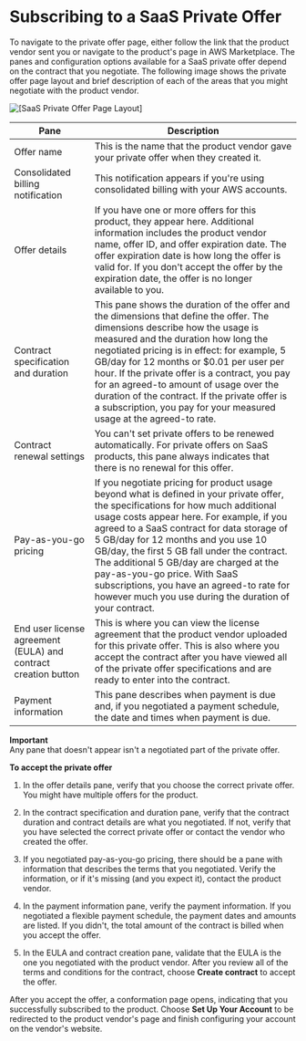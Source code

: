 # Subscribing to a SaaS Private Offer<a name="buyer-private-offers-subscribing-saas-private-offer"></a>

To navigate to the private offer page, either follow the link that the product vendor sent you or navigate to the product's page in AWS Marketplace\. The panes and configuration options available for a SaaS private offer depend on the contract that you negotiate\. The following image shows the private offer page layout and brief description of each of the areas that you might negotiate with the product vendor\.

 ![\[SaaS Private Offer Page Layout\]](http://docs.aws.amazon.com/marketplace/latest/buyerguide/images/saas-private-offer-page-description.png) 


| Pane | Description | 
| --- | --- | 
|  Offer name  |  This is the name that the product vendor gave your private offer when they created it\.  | 
|  Consolidated billing notification  |  This notification appears if you're using consolidated billing with your AWS accounts\.  | 
|  Offer details  |  If you have one or more offers for this product, they appear here\. Additional information includes the product vendor name, offer ID, and offer expiration date\. The offer expiration date is how long the offer is valid for\. If you don't accept the offer by the expiration date, the offer is no longer available to you\.  | 
|  Contract specification and duration  |  This pane shows the duration of the offer and the dimensions that define the offer\. The dimensions describe how the usage is measured and the duration how long the negotiated pricing is in effect: for example, 5 GB/day for 12 months or $0\.01 per user per hour\. If the private offer is a contract, you pay for an agreed\-to amount of usage over the duration of the contract\. If the private offer is a subscription, you pay for your measured usage at the agreed\-to rate\.  | 
|  Contract renewal settings  |  You can't set private offers to be renewed automatically\. For private offers on SaaS products, this pane always indicates that there is no renewal for this offer\.  | 
|  Pay\-as\-you\-go pricing  |  If you negotiate pricing for product usage beyond what is defined in your private offer, the specifications for how much additional usage costs appear here\. For example, if you agreed to a SaaS contract for data storage of 5 GB/day for 12 months and you use 10 GB/day, the first 5 GB fall under the contract\. The additional 5 GB/day are charged at the pay\-as\-you\-go price\. With SaaS subscriptions, you have an agreed\-to rate for however much you use during the duration of your contract\.  | 
|  End user license agreement \(EULA\) and contract creation button  |  This is where you can view the license agreement that the product vendor uploaded for this private offer\. This is also where you accept the contract after you have viewed all of the private offer specifications and are ready to enter into the contract\.  | 
|  Payment information  |  This pane describes when payment is due and, if you negotiated a payment schedule, the date and times when payment is due\.  | 

**Important**  
 Any pane that doesn't appear isn't a negotiated part of the private offer\.

**To accept the private offer**

1. In the offer details pane, verify that you choose the correct private offer\. You might have multiple offers for the product\.

1. In the contract specification and duration pane, verify that the contract duration and contract details are what you negotiated\. If not, verify that you have selected the correct private offer or contact the vendor who created the offer\.

1. If you negotiated pay\-as\-you\-go pricing, there should be a pane with information that describes the terms that you negotiated\. Verify the information, or if it's missing \(and you expect it\), contact the product vendor\.

1. In the payment information pane, verify the payment information\. If you negotiated a flexible payment schedule, the payment dates and amounts are listed\. If you didn't, the total amount of the contract is billed when you accept the offer\.

1. In the EULA and contract creation pane, validate that the EULA is the one you negotiated with the product vendor\. After you review all of the terms and conditions for the contract, choose **Create contract** to accept the offer\.

After you accept the offer, a conformation page opens, indicating that you successfully subscribed to the product\. Choose **Set Up Your Account** to be redirected to the product vendor's page and finish configuring your account on the vendor's website\.